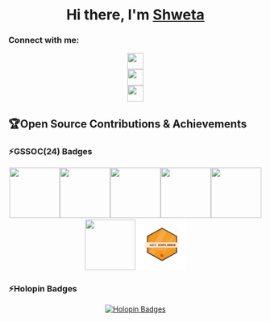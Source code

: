 <h1 align="center"> Hi there, I'm <a href="https://www.linkedin.com/in/shweta-patil-958360242">Shweta</a> </h1>

### Connect with me:

<p align="center">
  <a href="https://x.com/_Shwetzz" target="_blank">
    <img src="https://cdn-icons-png.flaticon.com/512/5968/5968958.png" width="32" height="32" style="display:block;"/>
  </a>
  <a href="https://www.linkedin.com/in/shweta-patil-958360242" target="_blank">
    <img src="https://cdn-icons-png.flaticon.com/512/174/174857.png" width="32" height="32" style="display:block;"/>
  </a>
  <a href="https://www.instagram.com/yourusername" target="_blank">
    <img src="https://cdn-icons-png.flaticon.com/512/174/174855.png" width="32" height="32" style="display:block;"/>
  </a>
</p>


## 🏆Open Source Contributions & Achievements
###  ⚡GSSOC(24) Badges 
<div style="display: flex; align-items: center; gap: 10px;" align="center">
  <a href="https://gssoc.girlscript.tech/leaderboard">
    <img src="https://raw.githubusercontent.com/GSSoC24/Postman-Challenge/main/docs/assets/Postman%20White.png" width="100px" height="100px"/><img src="https://raw.githubusercontent.com/GSSoC24/Postman-Challenge/main/docs/assets/1.png" width="100px" height="100px"/><img src="https://raw.githubusercontent.com/GSSoC24/Postman-Challenge/main/docs/assets/2.png" width="100px" height="100px"/><img src="https://raw.githubusercontent.com/GSSoC24/Postman-Challenge/main/docs/assets/3.png" width="100px" height="100px"/><img src="https://raw.githubusercontent.com/GSSoC24/Postman-Challenge/main/docs/assets/4.png" width="100px" height="100px"/><img src="https://raw.githubusercontent.com/GSSoC24/Postman-Challenge/main/docs/assets/5.png" width="100px" height="100px"/><img src="https://raw.githubusercontent.com/GSSoC24/Contributor/refs/heads/main/assets/Git%20Explorer.png" width="100px" height="100px"/>
  </a>
</div>

###  ⚡Holopin Badges
<p align="center">
  <a href="https://holopin.me/shwetzz14">
    <img src="https://holopin.me/shwetzz14" alt="Holopin Badges" width="500px"/>
  </a>
</p>



